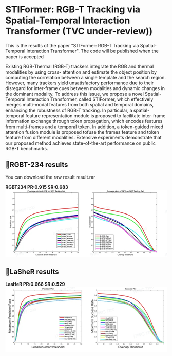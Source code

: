 # STIFormer: RGB-T Tracking via Spatial-Temporal Interaction Transformer (TVC under-review))
This is the results of the paper "STIFormer: RGB-T Tracking via Spatial-Temporal Interaction Transformer". The code will be published when the paper is accepted

Existing RGB-Thermal (RGB-T) trackers integrate the RGB and thermal modalities by using cross- attention and estimate the object position by computing the correlation between a single template and the search region. However, many trackers yield unsatisfactory performance due to their disregard for inter-frame cues between modalities and dynamic changes in the dominant modality. To address this issue, we propose a novel Spatial-Temporal Interaction Transformer, called STIFormer, which effectively merges multi-modal features from both spatial and temporal domains, enhancing the robustness of RGB-T tracking. In particular, a spatial-temporal feature representation module is proposed to facilitate inter-frame information exchange
through token propagation, which encodes features from multi-frames and a temporal token. In addition, a token-guided mixed attention fusion module is proposed tofuse the frames feature and token feature from different modalities. Extensive experiments demonstrate that our proposed method achieves state-of-the-art performance on public RGB-T benchmarks.


## 🌟RGBT-234 results
You can download the raw result result.rar

**RGBT234 PR:0.915 SR:0.683**
![image](RGBT.png)
## 🌟LaSheR results

**LasHeR PR:0.666 SR:0.529**
![image](LASHER.png)



